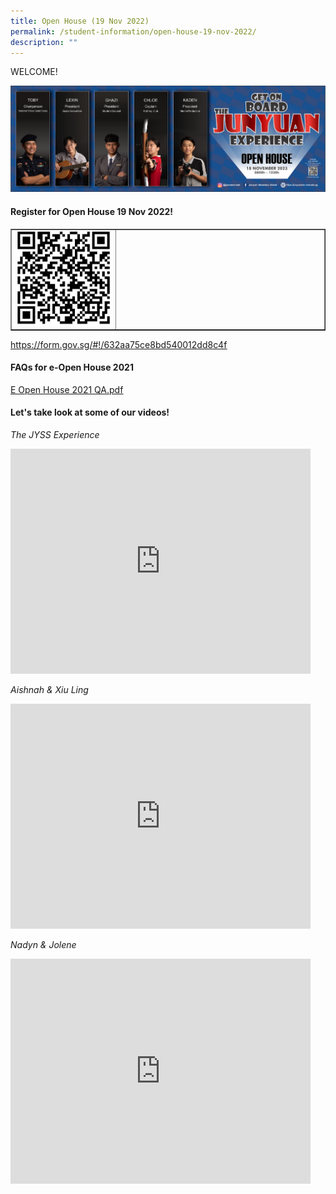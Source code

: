 ```yaml
---
title: Open House (19 Nov 2022)
permalink: /student-information/open-house-19-nov-2022/
description: ""
---
```

<p>WELCOME!</p>
<img src="/images/2023%20jyss%20banner%20final%20final.png">
<h4><strong>Register for Open House 19 Nov 2022!</strong></h4>
<table style="border-collapse: collapse; width: 100%;" border="1">
<tbody>
<tr>
<td style="width: 33%;"><img src="/images/openhqr.jpg"></td>
<td style="width: 66%;">&nbsp;</td>
</tr>
</tbody>
</table>
<p><a href="https://form.gov.sg/#!/632aa75ce8bd540012dd8c4f" target=""><u>https://form.gov.sg/#!/632aa75ce8bd540012dd8c4f</u></a></p>
<h4><strong>FAQs for e-Open House 2021</strong></h4>
<p><a href="/files/E%20Open%20House%202021%20QA.pdf" target="_blank" rel="noopener"><u>E Open House 2021 QA.pdf</u></a></p>
<h4><strong>Let's take look at some of our videos!</strong></h4>
<p><em>The JYSS Experience</em></p>
<iframe width="480" height="360" src="https://www.youtube.com/embed/AfIih3ygg7o" title="The Jyss Experience" frameborder="0" allow="accelerometer; autoplay; clipboard-write; encrypted-media; gyroscope; picture-in-picture" allowfullscreen=""></iframe>
<p><em>Aishnah &amp; Xiu Ling</em></p>
<iframe width="480" height="360" src="https://www.youtube.com/embed/chf7r1kbQV4" title="Aishnah &amp; Xiu Ling" frameborder="0" allow="accelerometer; autoplay; clipboard-write; encrypted-media; gyroscope; picture-in-picture" allowfullscreen=""></iframe>
<p><em>Nadyn &amp; Jolene</em></p>
<iframe width="480" height="360" src="https://www.youtube.com/embed/UNV6VdZNrHs" title="Nadyn &amp; Jolene" frameborder="0" allow="accelerometer; autoplay; clipboard-write; encrypted-media; gyroscope; picture-in-picture" allowfullscreen=""></iframe>
